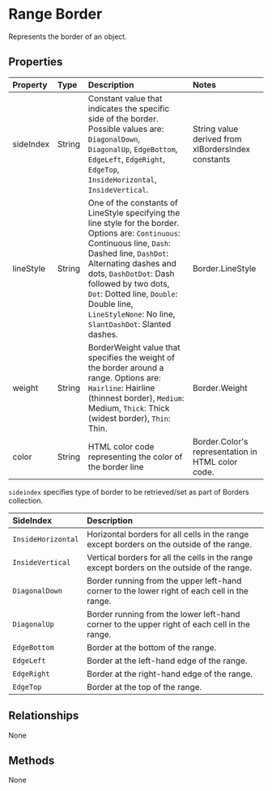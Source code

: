 ﻿
# Range Border

Represents the border of an object. 

## Properties
| Property         | Type    |Description|Notes |
|:-----------------|:--------|:----------|:-----|
|sideIndex| String | Constant value that indicates the specific side of the border. Possible values are:  `DiagonalDown`, `DiagonalUp`, `EdgeBottom`, `EdgeLeft`, `EdgeRight`, `EdgeTop`, `InsideHorizontal`, `InsideVertical`.| String value derived from xlBordersIndex constants|
|lineStyle| String | One of the constants of LineStyle specifying the line style for the border. Options are: `Continuous`: Continuous line, `Dash`: Dashed line, `DashDot`: Alternating dashes and dots, `DashDotDot`: Dash followed by two dots, `Dot`: Dotted line, `Double`: Double line, `LineStyleNone`: No line, `SlantDashDot`: Slanted dashes.|Border.LineStyle|
|weight| String | BorderWeight value that specifies the weight of the border around a range. Options are: `Hairline`: Hairline (thinnest border), `Medium`: Medium, `Thick`: Thick (widest border), `Thin`: Thin.|Border.Weight|
|color| String | HTML color code representing the color of the border line|Border.Color's representation in HTML color code.|


`sideindex` specifies type of border to be retrieved/set as part of Borders collection. 

|SideIndex|Description|
|:--------|:----------|
|`InsideHorizontal`|Horizontal borders for all cells in the range except borders on the outside of the range.|
|`InsideVertical`  |Vertical borders for all the cells in the range except borders on the outside of the range.|
|`DiagonalDown`    |Border running from the upper left-hand corner to the lower right of each cell in the range.|
|`DiagonalUp`      |Border running from the lower left-hand corner to the upper right of each cell in the range.|
|`EdgeBottom`      |Border at the bottom of the range.|
|`EdgeLeft`        |Border at the left-hand edge of the range.|
|`EdgeRight`       |Border at the right-hand edge of the range.|
|`EdgeTop`         |Border at the top of the range.|


## Relationships
None

## Methods
None


